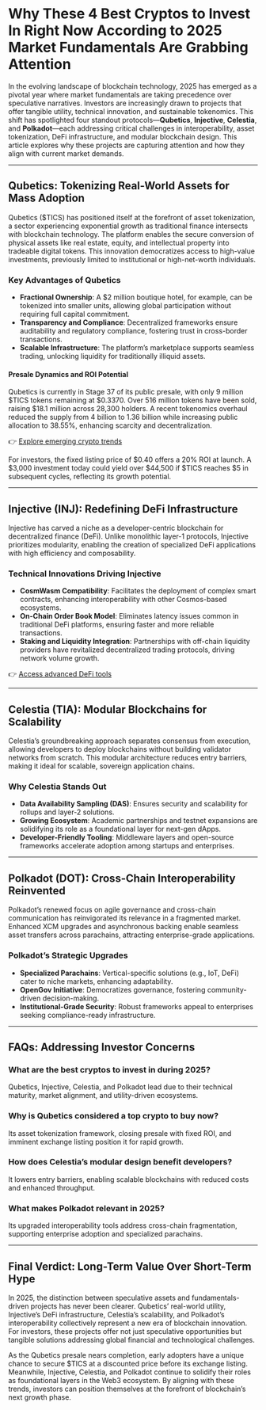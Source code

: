 # Why These 4 Best Cryptos to Invest In Right Now According to 2025 Market Fundamentals Are Grabbing Attention

In the evolving landscape of blockchain technology, 2025 has emerged as a pivotal year where market fundamentals are taking precedence over speculative narratives. Investors are increasingly drawn to projects that offer tangible utility, technical innovation, and sustainable tokenomics. This shift has spotlighted four standout protocols—**Qubetics**, **Injective**, **Celestia**, and **Polkadot**—each addressing critical challenges in interoperability, asset tokenization, DeFi infrastructure, and modular blockchain design. This article explores why these projects are capturing attention and how they align with current market demands.

---

## Qubetics: Tokenizing Real-World Assets for Mass Adoption

Qubetics ($TICS) has positioned itself at the forefront of asset tokenization, a sector experiencing exponential growth as traditional finance intersects with blockchain technology. The platform enables the secure conversion of physical assets like real estate, equity, and intellectual property into tradeable digital tokens. This innovation democratizes access to high-value investments, previously limited to institutional or high-net-worth individuals.

### Key Advantages of Qubetics

- **Fractional Ownership**: A $2 million boutique hotel, for example, can be tokenized into smaller units, allowing global participation without requiring full capital commitment.
- **Transparency and Compliance**: Decentralized frameworks ensure auditability and regulatory compliance, fostering trust in cross-border transactions.
- **Scalable Infrastructure**: The platform’s marketplace supports seamless trading, unlocking liquidity for traditionally illiquid assets.

#### Presale Dynamics and ROI Potential

Qubetics is currently in Stage 37 of its public presale, with only 9 million $TICS tokens remaining at $0.3370. Over 516 million tokens have been sold, raising $18.1 million across 28,300 holders. A recent tokenomics overhaul reduced the supply from 4 billion to 1.36 billion while increasing public allocation to 38.55%, enhancing scarcity and decentralization.

👉 [Explore emerging crypto trends](https://bit.ly/okx-bonus)

For investors, the fixed listing price of $0.40 offers a 20% ROI at launch. A $3,000 investment today could yield over $44,500 if $TICS reaches $5 in subsequent cycles, reflecting its growth potential.

---

## Injective (INJ): Redefining DeFi Infrastructure

Injective has carved a niche as a developer-centric blockchain for decentralized finance (DeFi). Unlike monolithic layer-1 protocols, Injective prioritizes modularity, enabling the creation of specialized DeFi applications with high efficiency and composability.

### Technical Innovations Driving Injective

- **CosmWasm Compatibility**: Facilitates the deployment of complex smart contracts, enhancing interoperability with other Cosmos-based ecosystems.
- **On-Chain Order Book Model**: Eliminates latency issues common in traditional DeFi platforms, ensuring faster and more reliable transactions.
- **Staking and Liquidity Integration**: Partnerships with off-chain liquidity providers have revitalized decentralized trading protocols, driving network volume growth.

👉 [Access advanced DeFi tools](https://bit.ly/okx-bonus)

---

## Celestia (TIA): Modular Blockchains for Scalability

Celestia’s groundbreaking approach separates consensus from execution, allowing developers to deploy blockchains without building validator networks from scratch. This modular architecture reduces entry barriers, making it ideal for scalable, sovereign application chains.

### Why Celestia Stands Out

- **Data Availability Sampling (DAS)**: Ensures security and scalability for rollups and layer-2 solutions.
- **Growing Ecosystem**: Academic partnerships and testnet expansions are solidifying its role as a foundational layer for next-gen dApps.
- **Developer-Friendly Tooling**: Middleware layers and open-source frameworks accelerate adoption among startups and enterprises.

---

## Polkadot (DOT): Cross-Chain Interoperability Reinvented

Polkadot’s renewed focus on agile governance and cross-chain communication has reinvigorated its relevance in a fragmented market. Enhanced XCM upgrades and asynchronous backing enable seamless asset transfers across parachains, attracting enterprise-grade applications.

### Polkadot’s Strategic Upgrades

- **Specialized Parachains**: Vertical-specific solutions (e.g., IoT, DeFi) cater to niche markets, enhancing adaptability.
- **OpenGov Initiative**: Democratizes governance, fostering community-driven decision-making.
- **Institutional-Grade Security**: Robust frameworks appeal to enterprises seeking compliance-ready infrastructure.

---

## FAQs: Addressing Investor Concerns

### What are the best cryptos to invest in during 2025?
Qubetics, Injective, Celestia, and Polkadot lead due to their technical maturity, market alignment, and utility-driven ecosystems.

### Why is Qubetics considered a top crypto to buy now?
Its asset tokenization framework, closing presale with fixed ROI, and imminent exchange listing position it for rapid growth.

### How does Celestia’s modular design benefit developers?
It lowers entry barriers, enabling scalable blockchains with reduced costs and enhanced throughput.

### What makes Polkadot relevant in 2025?
Its upgraded interoperability tools address cross-chain fragmentation, supporting enterprise adoption and specialized parachains.

---

## Final Verdict: Long-Term Value Over Short-Term Hype

In 2025, the distinction between speculative assets and fundamentals-driven projects has never been clearer. Qubetics’ real-world utility, Injective’s DeFi infrastructure, Celestia’s scalability, and Polkadot’s interoperability collectively represent a new era of blockchain innovation. For investors, these projects offer not just speculative opportunities but tangible solutions addressing global financial and technological challenges.

As the Qubetics presale nears completion, early adopters have a unique chance to secure $TICS at a discounted price before its exchange listing. Meanwhile, Injective, Celestia, and Polkadot continue to solidify their roles as foundational layers in the Web3 ecosystem. By aligning with these trends, investors can position themselves at the forefront of blockchain’s next growth phase.